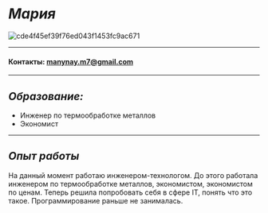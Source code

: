 # *Мария*
![cde4f45ef39f76ed043f1453fc9ac671](https://github.com/Mashamik/rsschool-cv/assets/137713871/f28d94e0-e79f-442e-860e-11c264b74be0)



****
#### Контакты:  manynay.m7@gmail.com
-----
## *Образование:*
* Инженер по термообработке металлов
* Экономист

------
## *Опыт работы* 
На данный момент работаю инженером-технологом.
До этого работала инженером по термообработке металлов, экономистом, экономистом по ценам.
Теперь решила попробовать себя в сфере IT, понять что это такое. Программирование раньше не занималась.
